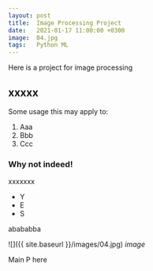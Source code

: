 ```yaml
---
layout: post
title:  Image Processing Project
date:   2021-01-17 11:00:00 +0300
image:  04.jpg
tags:   Python ML
---
```

Here is a project for image processing 

## xxxxx

Some usage this may apply to:

1. Aaa
2. Bbb
3. Ccc

### Why not indeed!

xxxxxxx

* Y
* E
* S

abababba

![]({{ site.baseurl }}/images/04.jpg)
*image*

Main P here